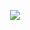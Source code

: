 <p align="center">
  <img src='https://media.discordapp.net/attachments/1009245593983525005/1114717424231661568/SCREENCROW_FINAL_MAYBE.png?width=671&height=671'/>
</p>
